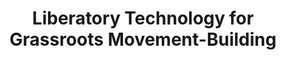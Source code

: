 ---
title: Liberatory Technology for Grassroots Movement-Building
type: Workshop
location: New Organising Conference, Nottingham, UK
subtext: with Multitudes Co-op and GFSC
dateFormat: # "year", otherwise will be displayed MM.YYYY
dateEnd: 2024-07-06
dateStart: 
url: https://www.ellabakerorganising.org.uk/new-organising-conference
---